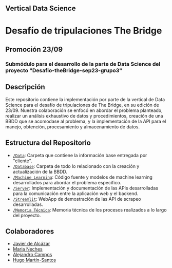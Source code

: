## Vertical Data Science
# Desafío de tripulaciones The Bridge
## Promoción 23/09
### Submódulo para el desarrollo de la parte de Data Science del proyecto "Desafio-theBridge-sep23-grupo3"


## Descripción

Este repositorio contiene la implementación por parte de la vertical de Data Science para el desafío de tripulaciones de The Bridge, en su edición de 23/09. 
Nuestra colaboración se enfocó en abordar el problema planteado, realizar un análisis exhaustivo de datos y procedimientos, creación de una BBDD que se acomodase al problema, y la implementación de la API para el manejo, obtención, procesamiento y almacenamiento de datos. 

## Estructura del Repositorio
- [`/Data`](/data/README.md): Carpeta que contiene la información base entregada por "cliente".
- [`/Database`](/database/README.md): Carpeta de todo lo relacionado con la creación y actualización de la BBDD.
- [`/Machine Learning`](/MachineLearning/README.md): Código fuente y modelos de machine learning desarrollados para abordar el problema específico.
- [`/Server`](/server/README.md): Implementación y documentación de las APIs desarrolladas para la comunicación entre la aplicación web y el backend.
- [`/Streamlit`](/streamlit/app.py): WebApp de demostración de las API de scrapeo desarrolladas.
- [`/Memoria Técnica`](/Memoria_Técnica.md): Memoria técnica de los procesos realizados a lo largo del proyecto.


## Colaboradores

- [Javier de Alcázar](https://github.com/Alkaeee)
- [Maria Neches](https://github.com/marianeches)
- [Alejandro Campos](https://github.com/protonaco)
- [Hugo Martín-Santos](https://github.com/hmsgrs)

